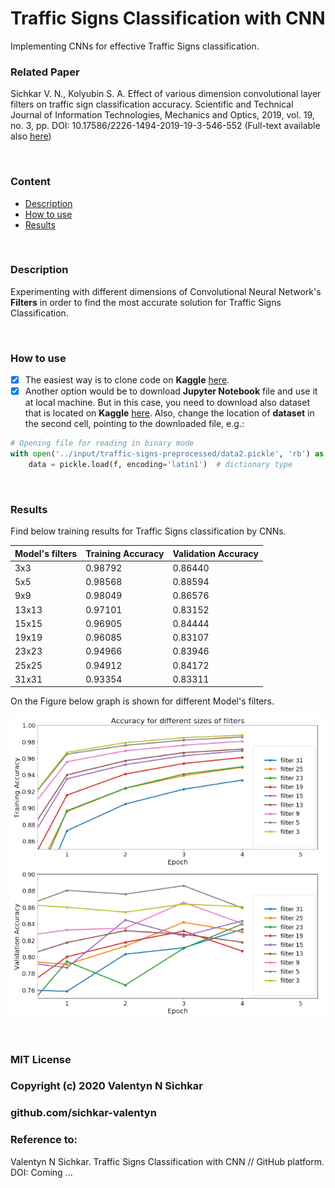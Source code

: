 # Traffic Signs Classification with CNN
Implementing CNNs for effective Traffic Signs classification.

### Related Paper
Sichkar V. N., Kolyubin S. A. Effect of various dimension convolutional layer filters on traffic sign classification accuracy. Scientific and Technical Journal of Information Technologies, Mechanics and Optics, 2019, vol. 19, no. 3, pp. DOI: 10.17586/2226-1494-2019-19-3-546-552 (Full-text available also <a href="https://www.researchgate.net/publication/334074308_Effect_of_various_dimension_convolutional_layer_filters_on_traffic_sign_classification_accuracy" target="_blank">here</a>)

<br/>

### Content
* [Description](#description)
* [How to use](#how-to-use)
* [Results](#results)

<br/>

### <a id="description">Description</a>
Experimenting with different dimensions of Convolutional Neural Network's **Filters** in order to find the most accurate solution for Traffic Signs Classification.

<br/>

### <a id="how-to-use">How to use</a>
- [x] The easiest way is to clone code on **Kaggle** <a href="https://www.kaggle.com/valentynsichkar/traffic-signs-classification-with-cnn" target="_blank">here</a>.
- [x] Another option would be to download **Jupyter Notebook** file and use it at local machine. But in this case, you need to download also dataset that is located on **Kaggle** <a href="https://www.kaggle.com/valentynsichkar/traffic-signs-preprocessed" target="_blank">here</a>. Also, change the location of **dataset** in the second cell, pointing to the downloaded file, e.g.:
```py
# Opening file for reading in binary mode
with open('../input/traffic-signs-preprocessed/data2.pickle', 'rb') as f:
    data = pickle.load(f, encoding='latin1')  # dictionary type
```

<br/>

### <a id="results">Results</a>
Find below training results for Traffic Signs classification by CNNs.

Model's filters  | Training Accuracy | Validation Accuracy
------------- | ------------- | -------------
3x3  | 0.98792 | 0.86440
5x5  | 0.98568 | 0.88594
9x9  | 0.98049 | 0.86576
13x13  | 0.97101 | 0.83152
15x15  | 0.96905 | 0.84444
19x19  | 0.96085 | 0.83107
23x23  | 0.94966 | 0.83946
25x25  | 0.94912 | 0.84172
31x31  | 0.93354 | 0.83311

On the Figure below graph is shown for different Model's filters.
<br/>

![Accuracy of different Models filters](https://github.com/sichkar-valentyn/Traffic-Signs-Classification-with-CNN/blob/master/accuracy.png "Accuracy of different Models filters")

<br/>

### MIT License
### Copyright (c) 2020 Valentyn N Sichkar
### github.com/sichkar-valentyn
### Reference to:
Valentyn N Sichkar. Traffic Signs Classification with CNN // GitHub platform. DOI: Coming ...
